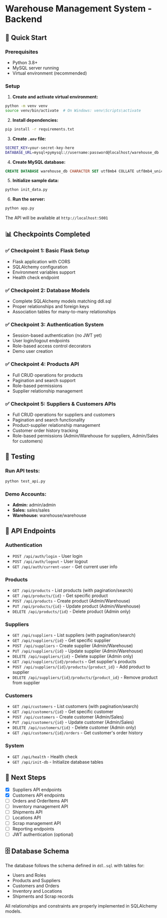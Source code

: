 # Warehouse Management System - Backend

## 🚀 Quick Start

### Prerequisites
- Python 3.8+
- MySQL server running
- Virtual environment (recommended)

### Setup

1. **Create and activate virtual environment:**
```bash
python -m venv venv
source venv/bin/activate  # On Windows: venv\Scripts\activate
```

2. **Install dependencies:**
```bash
pip install -r requirements.txt
```

3. **Create `.env` file:**
```bash
SECRET_KEY=your-secret-key-here
DATABASE_URL=mysql+pymysql://username:password@localhost/warehouse_db
```

4. **Create MySQL database:**
```sql
CREATE DATABASE warehouse_db CHARACTER SET utf8mb4 COLLATE utf8mb4_unicode_ci;
```

5. **Initialize sample data:**
```bash
python init_data.py
```

6. **Run the server:**
```bash
python app.py
```

The API will be available at `http://localhost:5001`

## 📊 Checkpoints Completed

### ✅ Checkpoint 1: Basic Flask Setup
- Flask application with CORS
- SQLAlchemy configuration
- Environment variables support
- Health check endpoint

### ✅ Checkpoint 2: Database Models
- Complete SQLAlchemy models matching ddl.sql
- Proper relationships and foreign keys
- Association tables for many-to-many relationships

### ✅ Checkpoint 3: Authentication System
- Session-based authentication (no JWT yet)
- User login/logout endpoints
- Role-based access control decorators
- Demo user creation

### ✅ Checkpoint 4: Products API
- Full CRUD operations for products
- Pagination and search support
- Role-based permissions
- Supplier relationship management

### ✅ Checkpoint 5: Suppliers & Customers APIs
- Full CRUD operations for suppliers and customers
- Pagination and search functionality
- Product-supplier relationship management
- Customer order history tracking
- Role-based permissions (Admin/Warehouse for suppliers, Admin/Sales for customers)

## 🧪 Testing

### Run API tests:
```bash
python test_api.py
```

### Demo Accounts:
- **Admin:** admin/admin
- **Sales:** sales/sales  
- **Warehouse:** warehouse/warehouse

## 📡 API Endpoints

### Authentication
- `POST /api/auth/login` - User login
- `POST /api/auth/logout` - User logout
- `GET /api/auth/current-user` - Get current user info

### Products
- `GET /api/products` - List products (with pagination/search)
- `GET /api/products/{id}` - Get specific product
- `POST /api/products` - Create product (Admin/Warehouse)
- `PUT /api/products/{id}` - Update product (Admin/Warehouse)
- `DELETE /api/products/{id}` - Delete product (Admin only)

### Suppliers
- `GET /api/suppliers` - List suppliers (with pagination/search)
- `GET /api/suppliers/{id}` - Get specific supplier
- `POST /api/suppliers` - Create supplier (Admin/Warehouse)
- `PUT /api/suppliers/{id}` - Update supplier (Admin/Warehouse)
- `DELETE /api/suppliers/{id}` - Delete supplier (Admin only)
- `GET /api/suppliers/{id}/products` - Get supplier's products
- `POST /api/suppliers/{id}/products/{product_id}` - Add product to supplier
- `DELETE /api/suppliers/{id}/products/{product_id}` - Remove product from supplier

### Customers
- `GET /api/customers` - List customers (with pagination/search)
- `GET /api/customers/{id}` - Get specific customer
- `POST /api/customers` - Create customer (Admin/Sales)
- `PUT /api/customers/{id}` - Update customer (Admin/Sales)
- `DELETE /api/customers/{id}` - Delete customer (Admin only)
- `GET /api/customers/{id}/orders` - Get customer's order history

### System
- `GET /api/health` - Health check
- `GET /api/init-db` - Initialize database tables

## 🔄 Next Steps

- [x] Suppliers API endpoints
- [x] Customers API endpoints  
- [ ] Orders and OrderItems API
- [ ] Inventory management API
- [ ] Shipments API
- [ ] Locations API
- [ ] Scrap management API
- [ ] Reporting endpoints
- [ ] JWT authentication (optional)

## 🗄️ Database Schema

The database follows the schema defined in `ddl.sql` with tables for:
- Users and Roles
- Products and Suppliers
- Customers and Orders
- Inventory and Locations
- Shipments and Scrap records

All relationships and constraints are properly implemented in SQLAlchemy models. 